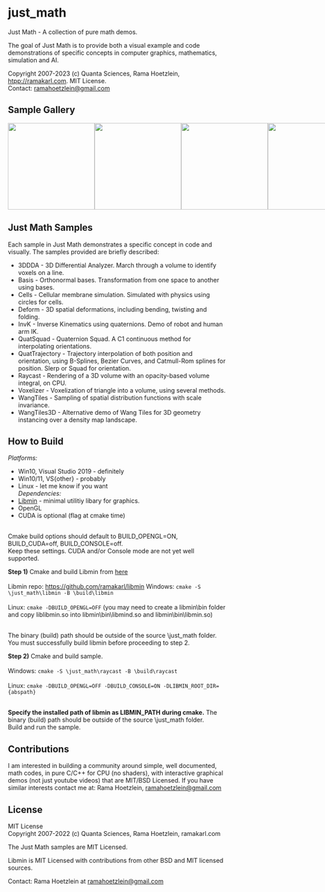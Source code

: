 # just_math

Just Math - A collection of pure math demos.

The goal of Just Math is to provide both a visual example and code demonstrations of specific concepts in computer graphics, mathematics, simulation and AI. 

Copyright 2007-2023 (c) Quanta Sciences, Rama Hoetzlein, <a href="http://ramakarl.com">htpp://ramakarl.com</a>. MIT License.<br>
Contact: ramahoetzlein@gmail.com

## Sample Gallery

<div style="display:flex">
<img src="https://github.com/ramakarl/just_math/blob/main/gallery/img_3ddda.JPG" width="200">
<img src="https://github.com/ramakarl/just_math/blob/main/gallery/img_basis.JPG" width="200">
<img src="https://github.com/ramakarl/just_math/blob/main/gallery/img_bp.jpg" width="200">
<img src="https://github.com/ramakarl/just_math/blob/main/gallery/img_cells.jpg" width="200">
<img src="https://github.com/ramakarl/just_math/blob/main/gallery/img_deform.jpg" width="200">
<img src="https://github.com/ramakarl/just_math/blob/main/gallery/img_invk.jpg" width="200">
<img src="https://github.com/ramakarl/just_math/blob/main/gallery/img_quatsquad.jpg" width="200">
<img src="https://github.com/ramakarl/just_math/blob/main/gallery/img_raycast.jpg" width="200">
<img src="https://github.com/ramakarl/just_math/blob/main/gallery/img_trajectories.jpg" width="200">
<img src="https://github.com/ramakarl/just_math/blob/main/gallery/img_wangtiles.jpg" width="200">
<img src="https://github.com/ramakarl/just_math/blob/main/gallery/img_wangtiles3d.jpg" width="200">
</div>

## Just Math Samples

Each sample in Just Math demonstrates a specific concept in code and visually.
The samples provided are briefly described:
- 3DDDA - 3D Differential Analyzer. March through a volume to identify voxels on a line.
- Basis - Orthonormal bases. Transformation from one space to another using bases.
- Cells - Cellular membrane simulation. Simulated with physics using circles for cells.
- Deform - 3D spatial deformations, including bending, twisting and folding.
- InvK - Inverse Kinematics using quaternions. Demo of robot and human arm IK.
- QuatSquad - Quaternion Squad. A C1 continuous method for interpolating orientations.
- QuatTrajectory - Trajectory interpolation of both position and orientation,
using B-Splines, Bezier Curves, and Catmull-Rom splines for position. Slerp or Squad for orientation.
- Raycast - Rendering of a 3D volume with an opacity-based volume integral, on CPU.
- Voxelizer - Voxelization of triangle into a volume, using several methods.
- WangTiles - Sampling of spatial distribution functions with scale invariance.
- WangTiles3D - Alternative demo of Wang Tiles for 3D geometry instancing over a density map landscape.

## How to Build
_Platforms:_ <br>
- Win10, Visual Studio 2019 - definitely<br>
- Win10/11, VS{other} - probably<br>
- Linux - let me know if you want<br>
_Dependencies:_ <br>
- <a href="https://github.com/ramakarl/libmin">Libmin</a> - minimal utilitiy libary for graphics.<br>
- OpenGL <br>
- CUDA is optional (flag at cmake time)<br><br>

Cmake build options should default to BUILD_OPENGL=ON, BUILD_CUDA=off, BUILD_CONSOLE=off.<br>
Keep these settings. CUDA and/or Console mode are not yet well supported.

**Step 1)** Cmake and build Libmin from <a href="https://github.com/ramakarl/libmin">here</a> <br><br>
Libmin repo: <a href="https://github.com/ramakarl/libmin">https://github.com/ramakarl/libmin</a>
Windows: `cmake -S \just_math\libmin -B \build\libmin`<br><br>
Linux: `cmake -DBUILD_OPENGL=OFF`
 (you may need to create a libmin\bin folder and copy liblibmin.so into libmin\bin\libmind.so and libmin\bin\libmin.so)<br><br>

The binary (build) path should be outside of the source \just_math folder.<br>
You must successfully build libmin before proceeding to step 2.<br>

**Step 2)** Cmake and build sample. <br><br>
Windows: `cmake -S \just_math\raycast -B \build\raycast`<br><br>
Linux: `cmake -DBUILD_OPENGL=OFF -DBUILD_CONSOLE=ON -DLIBMIN_ROOT_DIR={abspath}`<br><br>

**Specify the installed path of libmin as LIBMIN_PATH during cmake.**
The binary (build) path should be outside of the source \just_math folder.<br>
Build and run the sample.<br>


## Contributions
I am interested in building a community around simple, well documented, math codes, in pure C/C++ for CPU (no shaders), with interactive graphical demos (not just youtube videos) that are MIT/BSD Licensed. If you have similar interests contact me at: Rama Hoetzlein, ramahoetzlein@gmail.com

## License

MIT License <br>
Copyright 2007-2022 (c) Quanta Sciences, Rama Hoetzlein, ramakarl.com<br>

The Just Math samples are MIT Licensed.<br>

Libmin is MIT Licensed with contributions from other BSD and MIT licensed sources.<br>

Contact: Rama Hoetzlein at ramahoetzlein@gmail.com



